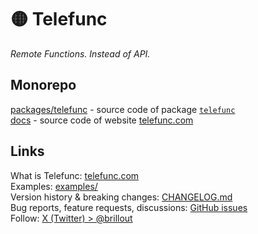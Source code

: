 # 🟡 Telefunc

*Remote Functions. Instead of API.*

## Monorepo

[packages/telefunc](packages/telefunc/) - source code of package [`telefunc`](https://npmjs.com/package/telefunc)  
[docs](docs/) - source code of website [telefunc.com](http://telefunc.com)  

## Links

What is Telefunc: [telefunc.com](https://telefunc.com)  
Examples: [examples/](examples)  
Version history & breaking changes: [CHANGELOG.md](CHANGELOG.md)  
Bug reports, feature requests, discussions: <a href="https://github.com/brillout/telefunc/issues/new">GitHub issues</a>  
Follow: [X (Twitter) > @brillout](https://x.com/brillout)  
